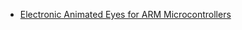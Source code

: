 
* [Electronic Animated Eyes for ARM Microcontrollers](https://learn.adafruit.com/animated-electronic-eyes)
